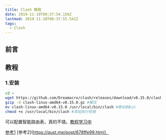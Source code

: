 ```yaml
---
title: Clash 教程
date: 2019-11-18T08:37:54.156Z
lastmod: 2019-11-18T08:37:55.541Z
tags:
  - Clash
---
```

## 前言

## 教程

### 1.安装

```bash
cd ~
wget https://github.com/Dreamacro/clash/releases/download/v0.15.0/clash-linux-amd64-v0.15.0.gz #下载二进制文件
gzip -d clash-linux-amd64-v0.15.0.gz #解压
mv clash-linux-amd64-v0.15.0 /usr/local/bin/clash #移动到bin
chmod +x /usr/local/bin/clash #添加执行权限
```



可以配置智能路由表，真的不错。[教程学习中]()



[参考1](https://breakertt.moe/2019/08/20/clash_gateway/index.html)
[参考2](https://qust.me/post/678ffe99.html）
